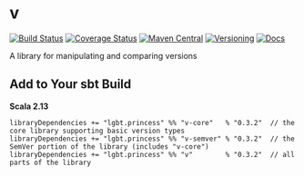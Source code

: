 # v

[![Build Status](https://img.shields.io/travis/NthPortal/v/master?logo=travis&style=for-the-badge)](https://travis-ci.org/NthPortal/v)
[![Coverage Status](https://img.shields.io/coveralls/github/NthPortal/v/master?logo=coveralls&style=for-the-badge)](https://coveralls.io/github/NthPortal/v?branch=master)
[![Maven Central](https://img.shields.io/maven-central/v/lgbt.princess/v_2.13?logo=apache-maven&style=for-the-badge)](https://mvnrepository.com/artifact/lgbt.princess/v)
[![Versioning](https://img.shields.io/badge/versioning-semver%202.0.0-blue.svg?style=for-the-badge)](http://semver.org/spec/v2.0.0.html)
[![Docs](https://www.javadoc.io/badge2/lgbt.princess/v_2.13/docs.svg?color=blue&style=for-the-badge)](https://www.javadoc.io/doc/lgbt.princess/v_2.13)

A library for manipulating and comparing versions

## Add to Your sbt Build

**Scala 2.13**

```sbtshell
libraryDependencies += "lgbt.princess" %% "v-core"   % "0.3.2"  // the core library supporting basic version types
libraryDependencies += "lgbt.princess" %% "v-semver" % "0.3.2"  // the SemVer portion of the library (includes "v-core")
libraryDependencies += "lgbt.princess" %% "v"        % "0.3.2"  // all parts of the library
```
